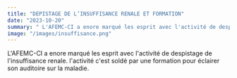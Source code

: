 ```yaml
---
title: "DEPISTAGE DE L’INSUFFISANCE RENALE ET FORMATION"
date: "2023-10-20"
summary: " L'AFEMC-CI a enore marqué les esprit avec l'activité de despistage de l'insuffisance renale..."
image: "/images/insuffisance.png"
---
```

L'AFEMC-CI a enore marqué les esprit avec l'activité de despistage de l'insuffisance renale.
l'activité c'est soldé par une formation pour éclairer son auditoire sur la maladie.
